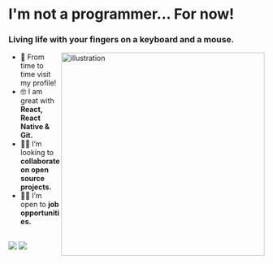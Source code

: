 <main>
	<h1>I'm not a programmer... For now!</h1>
        <h3>Living life with your fingers on a keyboard and a mouse.</h3>
        <img src="icons/illustration.png" alt="illustration" min-width="300rem" max-width="400rem" width="400rem" align="right">
        <ul>
		<li>👀 From time to time visit my profile!</li>
	    <li>🤓 I am great with <strong>React, React Native & Git.</strong></li>
            <li>🐱‍👤 I’m looking to <strong>collaborate on open source projects.</strong></li>
            <li>🐱‍🏍 I’m open to <strong>job opportunities.</strong></li>
    	</ul>
	</main>
	<br>
	<div>
    	<a href="https://instagram.com/riansxp" target="_blank"><img src="https://img.shields.io/badge/-Instagram-%23E4405F?style=for-the-badge&logo=instagram&logoColor=white" target="_blank"></a>
   		<a href="https://www.linkedin.com/in/rian-souza-santos-789428215" target="_blank"><img src="https://img.shields.io/badge/-LinkedIn-%230077B5?style=for-the-badge&logo=linkedin&logoColor=white" target="_blank"></a> 
	</div>
